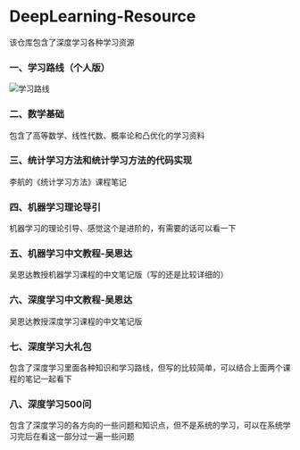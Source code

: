 # DeepLearning-Resource
该仓库包含了深度学习各种学习资源
### 一、学习路线（个人版）
![学习路线](https://user-images.githubusercontent.com/43643717/191263719-2c4b0a7b-f80c-4d47-bffa-899d60de3b49.png)
### 二、数学基础
包含了高等数学、线性代数、概率论和凸优化的学习资料
### 三、统计学习方法和统计学习方法的代码实现 
李航的《统计学习方法》课程笔记
### 四、机器学习理论导引
机器学习的理论引导、感觉这个是进阶的，有需要的话可以看一下
### 五、机器学习中文教程-吴恩达
吴恩达教授机器学习课程的中文笔记版（写的还是比较详细的）
### 六、深度学习中文教程-吴恩达
吴恩达教授深度学习课程的中文笔记版
### 七、深度学习大礼包
包含了深度学习里面各种知识和学习路线，但写的比较简单，可以结合上面两个课程的笔记一起看下
### 八、深度学习500问
包含了深度学习的各方向的一些问题和知识点，但不是系统的学习，可以在系统学习完后在看这一部分过一遍一些问题
